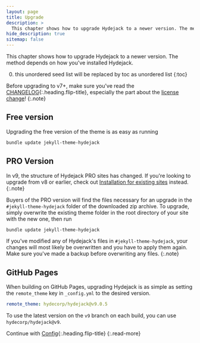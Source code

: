 ```yaml
---
layout: page
title: Upgrade
description: >
  This chapter shows how to upgrade Hydejack to a newer version. The method depends on how you've installed Hydejack.
hide_description: true
sitemap: false
---
```


This chapter shows how to upgrade Hydejack to a newer version. The method depends on how you've installed Hydejack.

0. this unordered seed list will be replaced by toc as unordered list
{:toc}

Before upgrading to v7+, make sure you've read the [CHANGELOG](../CHANGELOG.md){:.heading.flip-title},
especially the part about the [license change](../CHANGELOG.md#license-change)!
{:.note}

## Free version
Upgrading the free version of the theme is as easy as running

```bash
bundle update jekyll-theme-hydejack
```

## PRO Version

In v9, the structure of Hydejack PRO sites has changed. If you're looking to upgrade from v8 or earlier, 
check out [Installation for existing sites](./install.md#existing-sites) instead.
{:.note}

Buyers of the PRO version will find the files necessary for an upgrade in the `#jekyll-theme-hydejack` folder of the downloaded zip archive.
To upgrade, simply overwrite the existing theme folder in the root directory of your site with the new one, then run

```bash
bundle update jekyll-theme-hydejack
```

If you've modified any of Hydejack's files in `#jekyll-theme-hydejack`, your changes will most likely be overwritten
and you have to apply them again. Make sure you've made a backup before overwriting any files.
{:.note}

## GitHub Pages
When building on GitHub Pages, upgrading Hydejack is as simple as setting the `remote_theme` key in `_config.yml` to the desired version.

```yml
remote_theme: hydecorp/hydejack@v9.0.5
```

To use the latest version on the `v9` branch on each build, you can use  `hydecorp/hydejack@v9`.


Continue with [Config](config.md){:.heading.flip-title}
{:.read-more}
